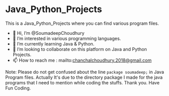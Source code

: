 # Java_Python_Projects
This is a Java_Python_Projects where you can find various program files.
- 👋 Hi, I’m @SoumadeepChoudhury
- 👀 I’m interested in various programming languages.
- 🌱 I’m currently learning Java & Python.
- 💞️ I’m looking to collaborate on this platform on Java and Python Projects.
- 📫 How to reach me : mailto:chanchalchoudhury.2018@gmail.com


Note: Please do not get confused about the line `package soumadeep;` in Java Program files. Actually It's due to the directory package I made for the java programs that I need to mention while coding the stuffs.
Thank you. Have Fun Coding.
